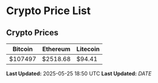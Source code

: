 # Crypto Price List

## Crypto Prices
| Bitcoin | Ethereum | Litecoin |
| ------- | -------- | -------- |
| $107497 | $2518.68 | $94.41 |
**Last Updated:** 2025-05-25 18:50 UTC
**Last Updated:** $DATE$
